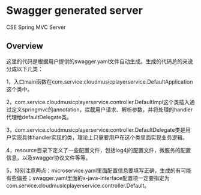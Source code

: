 # Swagger generated server

CSE Spring MVC Server


## Overview
这里的代码是根据用户提供的swagger.yaml文件自动生成。生成的代码总的来说分成以下几类：

1，入口main函数在com.service.cloudmusicplayerservice.DefaultApplication这个类中。

2，com.service.cloudmusicplayerservice.controller.DefaultImpl这个类插入通过定义springmvc的annotation，拦截用户请求、解析参数，并将处理的handler代理给defaultDelegate类。

3，com.service.cloudmusicplayerservice.controller.DefaultDelegate类是用户实现具体handler实现的类，理论上只需要用户在这个类里面实现业务逻辑。


4，resource目录下定义了一些配置文件，包括log4j的配置文件，微服务的配置信息，以及swagger协议文件等等。

5，特别注意两点：microservice.yaml里面配置信息要填写正确，生成的有可能有些偏差；swagger.yaml里面的x-java-interface配置项一定要指定为com.service.cloudmusicplayerservice.controller.Default。
